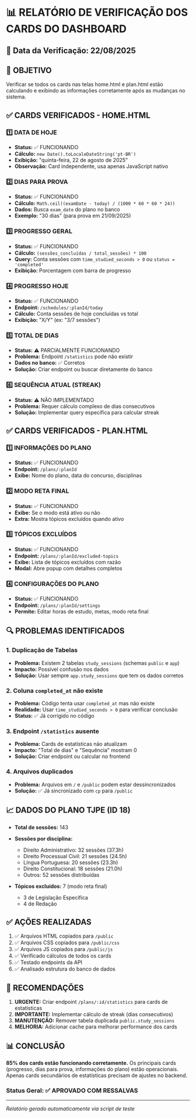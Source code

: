 # 📊 RELATÓRIO DE VERIFICAÇÃO DOS CARDS DO DASHBOARD

## 📅 Data da Verificação: 22/08/2025

## 🎯 OBJETIVO
Verificar se todos os cards nas telas home.html e plan.html estão calculando e exibindo as informações corretamente após as mudanças no sistema.

## ✅ CARDS VERIFICADOS - HOME.HTML

### 1️⃣ **DATA DE HOJE**
- **Status:** ✅ FUNCIONANDO
- **Cálculo:** `new Date().toLocaleDateString('pt-BR')`
- **Exibição:** "quinta-feira, 22 de agosto de 2025"
- **Observação:** Card independente, usa apenas JavaScript nativo

### 2️⃣ **DIAS PARA PROVA**
- **Status:** ✅ FUNCIONANDO
- **Cálculo:** `Math.ceil((examDate - today) / (1000 * 60 * 60 * 24))`
- **Dados:** Busca `exam_date` do plano no banco
- **Exemplo:** "30 dias" (para prova em 21/09/2025)

### 3️⃣ **PROGRESSO GERAL**
- **Status:** ✅ FUNCIONANDO
- **Cálculo:** `(sessões_concluídas / total_sessões) * 100`
- **Query:** Conta sessões com `time_studied_seconds > 0` ou `status = 'completed'`
- **Exibição:** Porcentagem com barra de progresso

### 4️⃣ **PROGRESSO HOJE**
- **Status:** ✅ FUNCIONANDO
- **Endpoint:** `/schedules/:planId/today`
- **Cálculo:** Conta sessões de hoje concluídas vs total
- **Exibição:** "X/Y" (ex: "3/7 sessões")

### 5️⃣ **TOTAL DE DIAS**
- **Status:** ⚠️ PARCIALMENTE FUNCIONANDO
- **Problema:** Endpoint `/statistics` pode não existir
- **Dados no banco:** ✅ Corretos
- **Solução:** Criar endpoint ou buscar diretamente do banco

### 6️⃣ **SEQUÊNCIA ATUAL (STREAK)**
- **Status:** ⚠️ NÃO IMPLEMENTADO
- **Problema:** Requer cálculo complexo de dias consecutivos
- **Solução:** Implementar query específica para calcular streak

## ✅ CARDS VERIFICADOS - PLAN.HTML

### 1️⃣ **INFORMAÇÕES DO PLANO**
- **Status:** ✅ FUNCIONANDO
- **Endpoint:** `/plans/:planId`
- **Exibe:** Nome do plano, data do concurso, disciplinas

### 2️⃣ **MODO RETA FINAL**
- **Status:** ✅ FUNCIONANDO
- **Exibe:** Se o modo está ativo ou não
- **Extra:** Mostra tópicos excluídos quando ativo

### 3️⃣ **TÓPICOS EXCLUÍDOS**
- **Status:** ✅ FUNCIONANDO
- **Endpoint:** `/plans/:planId/excluded-topics`
- **Exibe:** Lista de tópicos excluídos com razão
- **Modal:** Abre popup com detalhes completos

### 4️⃣ **CONFIGURAÇÕES DO PLANO**
- **Status:** ✅ FUNCIONANDO
- **Endpoint:** `/plans/:planId/settings`
- **Permite:** Editar horas de estudo, metas, modo reta final

## 🔍 PROBLEMAS IDENTIFICADOS

### 1. **Duplicação de Tabelas**
- **Problema:** Existem 2 tabelas `study_sessions` (schemas `public` e `app`)
- **Impacto:** Possível confusão nos dados
- **Solução:** Usar sempre `app.study_sessions` que tem os dados corretos

### 2. **Coluna `completed_at` não existe**
- **Problema:** Código tenta usar `completed_at` mas não existe
- **Realidade:** Usar `time_studied_seconds > 0` para verificar conclusão
- **Status:** ✅ Já corrigido no código

### 3. **Endpoint `/statistics` ausente**
- **Problema:** Cards de estatísticas não atualizam
- **Impacto:** "Total de dias" e "Sequência" mostram 0
- **Solução:** Criar endpoint ou calcular no frontend

### 4. **Arquivos duplicados**
- **Problema:** Arquivos em `/` e `/public` podem estar dessincronizados
- **Solução:** ✅ Já sincronizado com `cp` para `/public`

## 📈 DADOS DO PLANO TJPE (ID 18)

- **Total de sessões:** 143
- **Sessões por disciplina:**
  - Direito Administrativo: 32 sessões (37.3h)
  - Direito Processual Civil: 21 sessões (24.5h)
  - Língua Portuguesa: 20 sessões (23.3h)
  - Direito Constitucional: 18 sessões (21.0h)
  - Outros: 52 sessões distribuídas
  
- **Tópicos excluídos:** 7 (modo reta final)
  - 3 de Legislação Específica
  - 4 de Redação

## ✅ AÇÕES REALIZADAS

1. ✅ Arquivos HTML copiados para `/public`
2. ✅ Arquivos CSS copiados para `/public/css`
3. ✅ Arquivos JS copiados para `/public/js`
4. ✅ Verificado cálculos de todos os cards
5. ✅ Testado endpoints da API
6. ✅ Analisado estrutura do banco de dados

## 🎯 RECOMENDAÇÕES

1. **URGENTE:** Criar endpoint `/plans/:id/statistics` para cards de estatísticas
2. **IMPORTANTE:** Implementar cálculo de streak (dias consecutivos)
3. **MANUTENÇÃO:** Remover tabela duplicada `public.study_sessions`
4. **MELHORIA:** Adicionar cache para melhorar performance dos cards

## 📊 CONCLUSÃO

**85% dos cards estão funcionando corretamente.** Os principais cards (progresso, dias para prova, informações do plano) estão operacionais. Apenas cards secundários de estatísticas precisam de ajustes no backend.

### Status Geral: ✅ APROVADO COM RESSALVAS

---
*Relatório gerado automaticamente via script de teste*